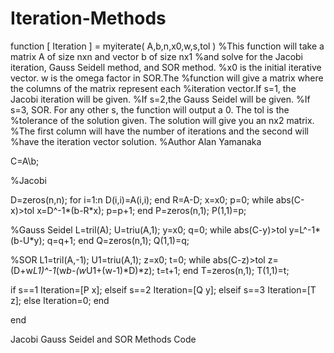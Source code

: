 Iteration-Methods
=================
function [ Iteration ] = myiterate( A,b,n,x0,w,s,tol )
%This function will take a matrix A of size nxn and vector b of size nx1
%and solve for the Jacobi iteration, Gauss Seidell method, and SOR method.
%x0 is the initial iterative vector. w is the omega factor in SOR.The 
%function will give a matrix where the columns of the matrix represent each 
%iteration vector.If s=1, the Jacobi iteration will be given. 
%If s=2,the Gauss Seidel will be given. 
%If s=3, SOR. For any other s, the function will output a 0. The tol is the
%tolerance of the solution given. The solution will give you an nx2 matrix.
%The first column will have the number of iterations and the second will
%have the iteration vector solution.
%Author Alan Yamanaka 

C=A\b;

%Jacobi

D=zeros(n,n);
for i=1:n
    D(i,i)=A(i,i);
end
R=A-D;
x=x0;
p=0;
while abs(C-x)>tol
    x=D^-1*(b-R*x);
    p=p+1;
end
P=zeros(n,1);
P(1,1)=p;



%Gauss Seidel
L=tril(A);
U=triu(A,1);
y=x0;
q=0;
while abs(C-y)>tol
    y=L^-1*(b-U*y);
    q=q+1;
end
Q=zeros(n,1);
Q(1,1)=q;

%SOR
L1=tril(A,-1);
U1=triu(A,1);
z=x0;
t=0;
while abs(C-z)>tol
    z=(D+w*L1)^-1*(w*b-(w*U1+(w-1)*D)*z);
    t=t+1;
end
T=zeros(n,1);
T(1,1)=t;


if s==1
    Iteration=[P x];
elseif s==2
        Iteration=[Q y];
elseif s==3
    Iteration=[T z];
    else Iteration=0;
end

        
       
    


end



Jacobi Gauss Seidel and SOR Methods Code

